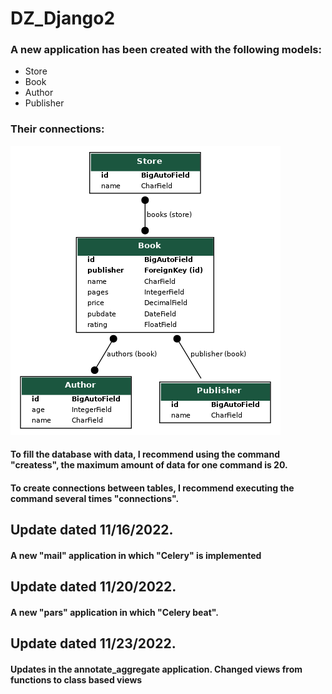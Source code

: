# DZ_Django2
### A new application has been created with the following models:
- Store
- Book
- Author
- Publisher

### Their connections:

![](my_project_subsystem.png)


#### To fill the database with data, I recommend using the command "createss", the maximum amount of data for one command is 20.
#### To create connections between tables, I recommend executing the command several times "connections".

## Update dated 11/16/2022.

#### A new "mail" application in which "Celery" is implemented

## Update dated 11/20/2022.

#### A new "pars" application in which "Celery beat".


## Update dated 11/23/2022.

#### Updates in the annotate_aggregate application. Changed views from functions to class based views
